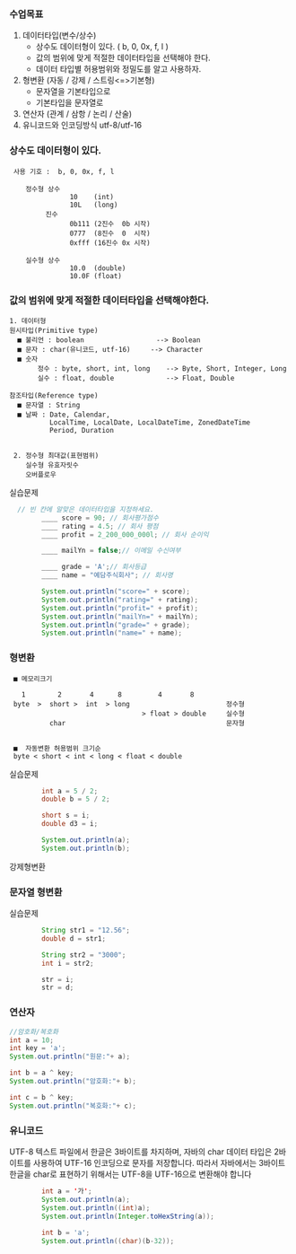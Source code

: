 ### 수업목표

1. 데이터타입(변수/상수)
   - 상수도 데이터형이 있다. ( b, 0, 0x, f, l )
   - 값의 범위에 맞게 적절한 데이터타입을 선택해야 한다.
   - 데이터 타입별 허용범위와 정밀도를 알고 사용하자.
2. 형변환 (자동 / 강제 / 스트링<=>기본형)
   - 문자열을 기본타입으로
   - 기본타입을 문자열로
3. 연산자 (관계 / 삼항 / 논리 / 산술)
4. 유니코드와 인코딩방식 utf-8/utf-16

### 상수도 데이터형이 있다.

```
 사용 기호 :  b, 0, 0x, f, l

    정수형 상수
               10    (int)
               10L   (long)
         진수
               0b111 (2진수  0b 시작)
               0777  (8진수  0  시작)
               0xfff (16진수 0x 시작)

    실수형 상수
               10.0  (double)
               10.0F (float)
```

### 값의 범위에 맞게 적절한 데이터타입을 선택해야한다.

```
1. 데이터형
원시타입(Primitive type)
  ■ 불리언 : boolean                  --> Boolean
  ■ 문자 : char(유니코드, utf-16)     --> Character
  ■ 숫자
	   정수 : byte, short, int, long    --> Byte, Short, Integer, Long
	   실수 : float, double             --> Float, Double

참조타입(Reference type)
  ■ 문자열 : String
  ■ 날짜 : Date, Calendar,
          LocalTime, LocalDate, LocalDateTime, ZonedDateTime
          Period, Duration


 2. 정수형 최대값(표현범위)
    실수형 유효자릿수
    오버플로우

```

실습문제

```java
  // 빈 칸에 알맞은 데이터타입을 지정하세요.
		____ score = 90; // 회사평가점수
		____ rating = 4.5; // 회사 평점
		____ profit = 2_200_000_000l; // 회사 순이익

		____ mailYn = false;// 이메일 수신여부

		____ grade = 'A';// 회사등급
		____ name = "예담주식회사"; // 회사명

		System.out.println("score=" + score);
		System.out.println("rating=" + rating);
		System.out.println("profit=" + profit);
		System.out.println("mailYn=" + mailYn);
		System.out.println("grade=" + grade);
		System.out.println("name=" + name);
```

### 형변환

```
 ■ 메모리크기

   1        2       4      8         4       8
 byte  >  short >  int  > long                        정수형
                                 > float > double     실수형
          char                                        문자형


 ■  자동변환 허용범위 크기순
 byte < short < int < long < float < double
```

실습문제

```java
		int a = 5 / 2;
		double b = 5 / 2;

		short s = i;
		double d3 = i;

		System.out.println(a);
		System.out.println(b);
```

강제형변환

### 문자열 형변환

실습문제

```java
		String str1 = "12.56";
		double d = str1;

		String str2 = "3000";
		int i = str2;

		str = i;
		str = d;
```

### 연산자

```java
//암호화/복호화
int a = 10;
int key = 'a';
System.out.println("원문:"+ a);

int b = a ^ key;
System.out.println("암호화:"+ b);

int c = b ^ key;
System.out.println("복호화:"+ c);
```

### 유니코드

UTF-8 텍스트 파일에서 한글은 3바이트를 차지하며, 자바의 char 데이터 타입은 2바이트를 사용하여 UTF-16 인코딩으로 문자를 저장합니다. 따라서 자바에서는 3바이트 한글을 char로 표현하기 위해서는 UTF-8을 UTF-16으로 변환해야 합니다
```java
		int a = '가';
		System.out.println(a);
		System.out.println((int)a);
		System.out.println(Integer.toHexString(a));
		
		int b = 'a';
		System.out.println((char)(b-32));
```
